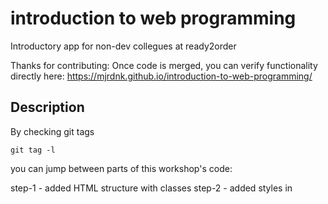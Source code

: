 # introduction to web programming

Introductory app for non-dev collegues at ready2order

Thanks for contributing:
Once code is merged, you can verify functionality directly here: https://mjrdnk.github.io/introduction-to-web-programming/

## Description

By checking git tags

```
git tag -l
```

you can jump between parts of this workshop's code:

step-1 - added HTML structure with classes
step-2 - added styles in <style /> tag
step-3 - added adding, removing and marking todo as done
step-4 - added Firebase with Firestore

## For step-4:

Project is usign Firebase. It is necessary to add your Firebase project's config:

### Cloning environmental variables made easy

To use with database, please clone .env.example.js file like this inside this project's directory:

```bash
cp .env.example.js .env.js
```

Please replace the values with your Firebase values.

# enhancements tasks

1. Sort todos in descending manner by `creationDate`.
   To achieve this task you will need to add `creationDate` to saved todo. Unix milisecond timestamp represents date and it is also a number, so maybe it is a good idea to use it here.

2. ...

#### THIS PROJECT IS FOR TRAINING PURPOSES FOR ANYBODY WHO IS EAGER TO TRY WEB PROGRAMMING
